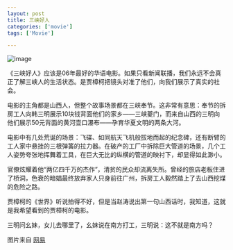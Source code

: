 ```yaml
---
layout: post
title: 三峡好人
categories: ['movie']
tags: ['Movie']

---
```


![image](../../assets/images/still-life.jpg)

《三峡好人》应该是06年最好的华语电影。如果只看新闻联播，我们永远不会真正了解三峡人的生活状态。是贾樟柯把镜头对准了他们，向我们展示了真实的社会。

电影的主角都是山西人，但整个故事场景都在三峡奉节。这非常有意思：奉节的拆房工人向韩三明展示10块钱背面他们的家乡——三峡夔门，而来自山西的三明向他们展示50元背面的黄河壶口瀑布——孕育华夏文明的两条大河。

电影中有几处荒诞的场景：飞碟、如同航天飞机般拔地而起的纪念碑，还有断臂的工人家中悬挂的三根弹簧的拉力器。在破产的工厂中拆除巨大管道的场景，几个工人姿势夸张地挥舞着工具，在巨大无比的纵横的管道的映衬下，却显得如此渺小。

官僚炫耀着他“两亿四千万的杰作”，清贫的民众却流离失所。曾经的旅店老板住进了桥洞，色衰的暗娼最终放弃家人只身前往广州，拆房工人毅然踏上了去山西挖煤的危险之路。

贾樟柯的《世界》听说拍得不好，但是当赵涛说出第一句山西话时，我知道，这就是我希望看到的贾樟柯的电影。

三明问幺妹，女儿去哪里了，幺妹说在南方打工，三明说：这不就是南方吗？

图片来自 [网易](http://ent.163.com/photoview/51HC0003/96269.html)
